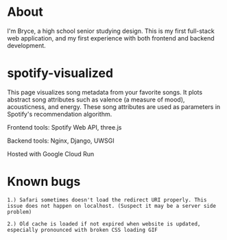 # About

I'm Bryce, a high school senior studying design. This is my first full-stack web application, and my first experience with both frontend and backend development. 

# spotify-visualized

This page visualizes song metadata from your favorite songs. It plots abstract song attributes such as valence (a measure of mood), acousticness, and energy. These song attributes are used as parameters in Spotify's recommendation algorithm.

Frontend tools: Spotify Web API, three.js

Backend tools: Nginx, Django, UWSGI

Hosted with Google Cloud Run


# Known bugs
```
1.) Safari sometimes doesn't load the redirect URI properly. This issue does not happen on localhost. (Suspect it may be a server side problem)

2.) Old cache is loaded if not expired when website is updated, especially pronounced with broken CSS loading GIF
```